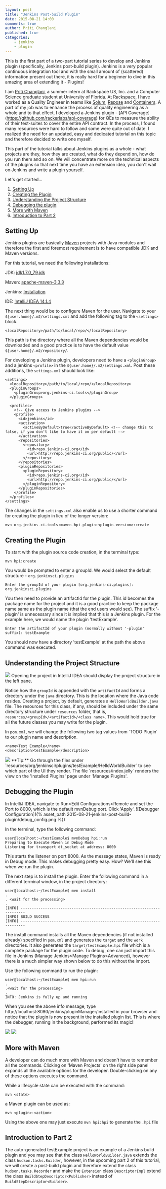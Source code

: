 ```yaml
---
layout: post
title: "Jenkins Post-build Plugin"
date: 2015-08-21 14:00
comments: true
author: Priti Changlani
published: true
categories:
    - jenkins
    - plugin
---
```

This is the first part of a two-part tutorial series to develop and Jenkins plugin
(specifically, Jenkins post-build plugin). Jenkins is a very popular continuous
integration tool and with the small amount of (scattered) information present
 out there, it is really hard for a beginner to dive in this amazing area of extending
 it - Plugins!

<!-- more -->

I am [Priti Changlani](https://www.linkedin.com/in/pritichanglani), a summer intern at
Rackspace US, Inc. and a Computer Science graduate student at
University of Florida. At Rackspace, I have worked as a Quality Engineer in teams like
[Solum](https://github.com/stackforge/solum), [Repose](https://github.com/rackerlabs/repose)
and [Containers](https://wiki.openstack.org/wiki/ContainersTeam). A part of my job was to enhance the process of quality engineering
as a
 whole and to that effect, I developed a Jenkins plugin - [API Coverage]
 (https://github.com/rackerlabs/api-coverage) for QEs to
 measure the
 ability of their
 test-suites to cover the entire API contract. In the process, I found
 many resources were
 hard to follow and some were quite out of date. I
 realized the need for
 an updated, easy and dedicated tutorial on this topic and therefore decided to write one
 myself.

This part of the
tutorial talks about Jenkins plugins as a
whole - what projects are
they, how they are created, what do they depend on, how do you run them and so on. We will
 concentrate more on the technical aspects of the plugins so that next time you have an
  extension idea, you don't wait on Jenkins and write a plugin yourself.

Let's get started...

1. [Setting Up](#setting-up)
1. [Creating the Plugin](#creating-the-plugin)
1. [Understanding the Project Structure](#understanding-the-project-structure)
1. [Debugging the plugin](#debugging)
1. [More with Maven](#more-with-maven)
1. [Introduction to Part 2](#intro-to-part-2)

## <a name="setting-up"></a>Setting Up

Jenkins plugins are basically [Maven](https://maven.apache.org/) projects
with Java modules and therefore the first and foremost requirement is to
have compatible JDK and Maven versions.

For this tutorial, we need the following installations:

JDK: [jdk1.7.0_79.jdk](http://www.oracle.com/technetwork/java/javase/downloads/jre7-downloads-1880261.html)

Maven: [apache-maven-3.3.3](https://maven.apache.org/download.cgi)

Jenkins: [Installation](https://wiki.jenkins-ci.org/display/JENKINS/Installing+Jenkins)

IDE: [IntelliJ IDEA 14.1.4](https://www.jetbrains.com/idea/download/)

The next thing would be to configure Maven for the user. Navigate to your
`${user.home}/.m2/settings.xml` and add the following <localRepository> tag to
 the `<settings>` block.

    <localRepository>/path/to/local/repo/</localRepository>

 This path is the directory where all the Maven dependencies would be
 downloaded and a good practice is to have the default value `${user.home}/.m2/repository/`.

For developing a Jenkins plugin, developers need to have a `<pluginGroup>` and a
jenkins `<profile>` in the `${user.home}/.m2/settings.xml`. Post these
additions, the `settings.xml` should look like:

    <settings>
      <localRepository>/path/to/local/repo/</localRepository>
      <pluginGroups>
        <pluginGroup>org.jenkins-ci.tools</pluginGroup>
      </pluginGroups>

      <profiles>
        <!-- Give access to Jenkins plugins -->
        <profile>
          <id>jenkins</id>
          <activation>
            <activeByDefault>true</activeByDefault> <!-- change this to false, if you don't like to have it on per default -->
          </activation>
          <repositories>
            <repository>
              <id>repo.jenkins-ci.org</id>
              <url>http://repo.jenkins-ci.org/public/</url>
            </repository>
          </repositories>
          <pluginRepositories>
            <pluginRepository>
              <id>repo.jenkins-ci.org</id>
              <url>http://repo.jenkins-ci.org/public/</url>
            </pluginRepository>
          </pluginRepositories>
        </profile>
      </profiles>
    </settings>

The changes in the `settings.xml` also enable us to use a shorter command for creating the plugin in lieu of the longer version:

    mvn org.jenkins-ci.tools:maven-hpi-plugin:<plugin-version>:create

## <a name="creating-the-plugin"></a>Creating the Plugin

To start with the plugin source code creation, in the terminal type:

    mvn hpi:create

You would be prompted to enter a groupId. We would select the default structure - `org.jenkinsci.plugins`

    Enter the groupId of your plugin [org.jenkins-ci.plugins]: org.jenkinsci.plugins

You then need to provide an artifactId for the plugin. This id becomes the
package name for the project and it is a good practice to keep the package
name same as the plugin name (that the end users would see). The suffix
'-plugin' is unnecessary since it is implied that this is a Jenkins plugin.
For the example here, we would name the plugin 'testExample'.

    Enter the artifactId of your plugin (normally without '-plugin' suffix): testExample

You should now have a directory 'testExample' at the path the above command
was executed.

## <a name="understanding-the-project-structure"></a>Understanding the Project Structure

<img class="blog-post right" src="{% asset_path 2015-08-21-jenkins-post-build-plugin/project_structure.png %}"/>
Opening the project in IntelliJ IDEA should display the project structure in the left
pane.

Notice how the `groupId` is appended with the `artifactId` and forms a directory under the
`java` directory. This is the location where the Java code resides. Creating a project,
 by default, generates a `HelloWorldBuilder.java` file. The resources for this class,
 if any, should be included under the same directory structure under `resources`
 folder, that
 is, `resources/<groupId>/<artifactId>/<class name>`. This would hold true for all the
 future classes you may write for the plugin.

 In `pom.xml`, we will change the following two tag values from 'TODO Plugin' to our
 plugin name and
 description.

    <name>Test Example</name>
    <description>testExample</description>

<img class="blog-post" src="{% asset_path 2015-08-21-jenkins-post-build-plugin/info.png%}"/>
**Tip:**
Go through the
files under
`resources/org/jenkinsci/plugins/testExample/HelloWorldBuilder`
to see which part of the UI they render.
The file `resources/index.jelly` renders the view on the 'Installed Plugins' page under
'Manage
Plugins'.

## <a name="debugging"></a>Debugging the Plugin

In IntelliJ IDEA, navigate to Run>Edit Configurations>Remote and set the Port to 8000,
which is the default mvnDebug port. Click 'Apply'.
![Debugger Configuration]({% asset_path 2015-08-21-jenkins-post-build-plugin/debug_config.png %})

In the terminal, type the following command:

    user@localhost:~/testExample$ mvnDebug hpi:run
    Preparing to Execute Maven in Debug Mode
    Listening for transport dt_socket at address: 8000

This starts the listener on port 8000. As the message states, Maven is ready in
Debug mode. This makes debugging pretty easy. How? We'll see this when we run the plugin.

The next step is to install the plugin. Enter the following command in a different
terminal window, in the project directory:

    user@localhost:~/testExample$ mvn install
    .
    . <wait for the processing>
    .
    [INFO] ------------------------------------------------------------------------
    [INFO] BUILD SUCCESS
    [INFO] ------------------------------------------------------------------------

The install command installs all the Maven dependencies (if not installed already)
specified in `pom.xml` and generates the `target` and the `work` directories. It also
generates the `target/testExample.hpi` file which is a complete package for the plugin
code. To debug, one can just import this file in Jenkins (Manage Jenkins>Manage
Plugins>Advanced), however there is a much simpler way shown below to do this without the
import.

Use the following command to run the plugin:

    user@localhost:~/testExample$ mvn hpi:run
    .
    .<wait for the processing>
    .
    INFO: Jenkins is fully up and running

When you see the above info message, type
http://localhost:8080/jenkins/pluginManager/installed in your browser and notice that
the plugin is now present in the installed plugin list. This is where the debugger,
running in the background,
performed its magic!

<img class="blog-post center" src="{% asset_path 2015-08-21-jenkins-post-build-plugin/plugin_installed.png %}"/>

<img class="blog-post right" src="{% asset_path 2015-08-21-jenkins-post-build-plugin/maven-projects.png %}"/>

## <a name="more-with-maven"></a>More with Maven

A developer can do much more with Maven and doesn't have to remember all the commands.
Clicking on 'Maven Projects' on the right side panel expands all the available options
for the developer. Double-clicking on any of these options executes the command.

While a lifecycle state can be executed with the command:

    mvn <state>

a Maven plugin can be used as:

    mvn <plugin>:<action>

Using the above one may just execute `mvn hpi:hpi` to generate the `.hpi` file

## <a name="intro-to-part-2"></a>Introduction to Part 2

The auto-generated testExample project is an example of a Jenkins build plugin and you may
 see
that the class `HelloWorldBuilder.java` extends the class `hudson.tasks.Builder`, however,
in the upcoming part 2 of this tutorial, we will create a post-build plugin and therefore
extend the class `hudson.tasks.Recorder` and make the `Extension` class
`DescriptorImpl` extend the class `BuildStepDescriptor<Publisher>` instead of
`BuildStepDescriptor<Builder>`.

